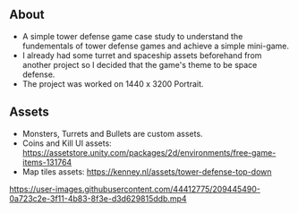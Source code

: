 ## About
- A simple tower defense game case study to understand the fundementals of tower defense games and achieve a simple mini-game.
- I already had some turret and spaceship assets beforehand from another project so I decided that the game's theme to be space defense.
- The project was worked on 1440 x 3200 Portrait.

## Assets
- Monsters, Turrets and Bullets are custom assets.
- Coins and Kill UI assets: https://assetstore.unity.com/packages/2d/environments/free-game-items-131764
- Map tiles assets: https://kenney.nl/assets/tower-defense-top-down

https://user-images.githubusercontent.com/44412775/209445490-0a723c2e-3f11-4b83-8f3e-d3d629815ddb.mp4
